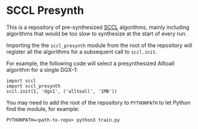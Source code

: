 # SCCL Presynth

This is a repository of pre-synthesized [SCCL](https://github.com/microsoft/sccl) algorithms, mainly including algorithms that would be too slow to synthesize at the start of every run.

Importing the the `sccl_presynth` module from the root of the repository will register all the algorithms for a subsequent call to `sccl.init`.

For example, the following code will select a presynthesized Alltoall algorithm for a single DGX-1:
```
import sccl
import sccl_presynth
sccl.init(1, 'dgx1', ('alltoall', '1MB'))
```
You may need to add the root of the repository to `PYTHONPATH` to let Python find the module, for example:
```
PYTHONPATH=<path-to-repo> python3 train.py
```